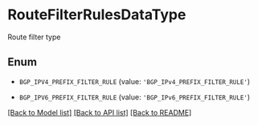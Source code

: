 # RouteFilterRulesDataType

Route filter type

## Enum

* `BGP_IPV4_PREFIX_FILTER_RULE` (value: `'BGP_IPv4_PREFIX_FILTER_RULE'`)

* `BGP_IPV6_PREFIX_FILTER_RULE` (value: `'BGP_IPv6_PREFIX_FILTER_RULE'`)

[[Back to Model list]](../README.md#documentation-for-models) [[Back to API list]](../README.md#documentation-for-api-endpoints) [[Back to README]](../README.md)



